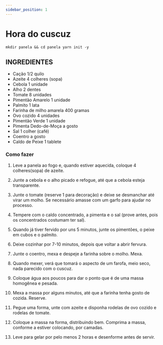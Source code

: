 ```yaml
---
sidebar_position: 1
---
```



# Hora do cuscuz

`mkdir panela && cd panela yarn init -y`


## INGREDIENTES

* Cação 1/2 quilo
* Azeite 4 colheres (sopa)
* Cebola 1 unidade
* Alho 2 dentes
* Tomate 8 unidades
* Pimentão Amarelo 1 unidade
* Palmito 1 lata
* Farinha de milho amarela 400 gramas
* Ovo cozido 4 unidades
* Pimentão Verde 1 unidade
* Pimenta Dedo-de-Moça a gosto
* Sal 1 colher (café)
* Coentro a gosto
* Caldo de Peixe 1 tablete

### Como fazer

1. Leve a panela ao fogo e, quando estiver aquecida, coloque 4 colheres(sopa) de azeite.

2. Junte a cebola e o alho picado e refogue, até que a cebola esteja transparente.

3. Junte o tomate (reserve 1 para decoração) e deixe se desmanchar até virar um molho. Se necessário amasse com um garfo para ajudar no processo.

4. Tempere com o caldo concentrado, a pimenta e o sal (prove antes, pois os concentrados costumam ter sal).

5. Quando já tiver fervido por uns 5 minutos, junte os pimentões, o peixe em cubos e o palmito.

6. Deixe cozinhar por 7-10 minutos, depois que voltar a abrir fervura.

7. Junte o coentro, mexa e despeje a farinha sobre o molho. Mexa.

8. Quando mexer, verá que tomará o aspecto de um farofa, meio seco, nada parecido com o cuscuz.

9. Coloque água aos poucos para dar o ponto que é de uma massa homogênea e pesada.

10. Mexa a massa por alguns minutos, até que a farinha tenha gosto de cozida. Reserve.

11. Pegue uma forma, unte com azeite e disponha rodelas de ovo cozido e rodelas de tomate.

12. Coloque a massa na forma, distribuindo bem. Comprima a massa, conforme a estiver colocando, por camadas.

13. Leve para gelar por pelo menos 2 horas e desenforme antes de servir.
